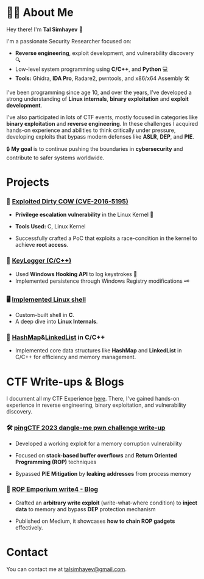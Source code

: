 # 🧑‍💻 About Me 

Hey there! I'm **Tal Simhayev** 👋

I'm a passionate Security Researcher focused on:
* **Reverse engineering**, exploit development, and vulnerability discovery 🔍
* Low-level system programming using **C/C++**, and **Python** 💻
* **Tools:** Ghidra, **IDA Pro**, Radare2, pwntools, and x86/x64 Assembly 🛠️

I've been programming since age 10, and over the years, I’ve developed a strong understanding of **Linux internals**, **binary exploitation** and **exploit development**.  

I've also participated in lots of CTF events, mostly focused in categories like **binary exploitation** and **reverse engineering**. In these challenges I acquired hands-on experience and abilities to think critically under pressure, developing exploits that bypass modern defenses like **ASLR**, **DEP**, and **PIE**.  

🔒 **My goal** is to continue pushing the boundaries in **cybersecurity** and contribute to safer systems worldwide.



# Projects

### 🐄 [Exploited Dirty COW (CVE-2016-5195)](https://github.com/talsim/root-dirtyc0w)

* **Privilege escalation vulnerability** in the Linux Kernel 🐧

* **Tools Used:** C, Linux Kernel

* Successfully crafted a PoC that exploits a race-condition in the kernel to achieve **root access**.


### 🔑 [KeyLogger (C/C++)](https://github.com/talsim/Keylogger)
* Used **Windows Hooking API** to log keystrokes 📃
* Implemented persistence through Windows Registry modifications 🗝️


### 🖥️ [Implemented Linux shell](https://github.com/talsim/Linux-Shell)
* Custom-built shell in **C**.
* A deep dive into **Linux Internals**.


### 🔢 [HashMap](https://github.com/talsim/Cpp-HashMap)&[LinkedList](https://github.com/talsim/c-linked-list) in C/C++

* Implemented core data structures like **HashMap** and **LinkedList** in C/C++ for efficiency and memory management.


# CTF Write-ups & Blogs
I document all my CTF Experience [here](https://github.com/talsim/CTFs).   There, I've gained hands-on experience in reverse engineering, binary exploitation, and vulnerability discovery.  
### 🛠️ [pingCTF 2023 dangle-me pwn challenge write-up](https://github.com/talsim/CTFs/tree/main/pingCTF-2023/dangle_me)

* Developed a working exploit for a memory corruption vulnerability

* Focused on **stack-based buffer overflows** and **Return Oriented Programming (ROP)** techniques

* Bypassed **PIE Mitigation** by **leaking addresses** from process memory

### 📝 [ROP Emporium write4 - Blog](https://thehackerlife.medium.com/rop-emporium-write4-challenge-writeup-64-bit-updated-2020-742eab2722ec)

* Crafted an **arbitrary write exploit** (write-what-where condition) to **inject data** to memory and bypass **DEP** protection mechanism

* Published on Medium, it showcases **how to chain ROP gadgets** effectively.
 
# Contact

You can contact me at [talsimhayev@gmail.com](mailto:talsimhayev@gmail.com).
